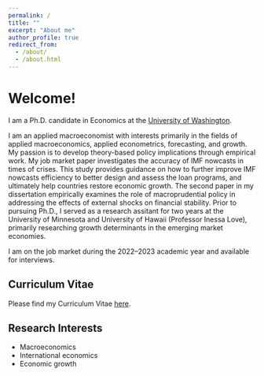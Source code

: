 ```yaml
---
permalink: /
title: ""
excerpt: "About me"
author_profile: true
redirect_from: 
  - /about/
  - /about.html
---
```


Welcome! 
======
I am a Ph.D. candidate in Economics at the [University of Washington](https://econ.washington.edu/).

<!-- a normal html comment --> I am an applied macroeconomist with interests primarily in the fields of applied macroeconomics, applied econometrics, forecasting, and growth. My passion is to develop theory-based policy implications through empirical work. My job market paper investigates the accuracy of IMF nowcasts in times of crises. This study provides guidance on how to further improve IMF nowcasts efficiency to better design and assess the loan programs, and ultimately help countries restore economic growth. The second paper in my dissertation empirically examines the role of macroprudential policy in addressing the effects of external shocks on financial stability. Prior to pursuing Ph.D., I served as a research assitant for two years at the University of Minnesota and University of Hawaii (Professor Inessa Love), primarily researching growth determinants in the emerging market economies.

I am on the job market during the 2022–2023 academic year and available for interviews.


Curriculum Vitae
------
Please find my Curriculum Vitae  [here](https://github.com/gani-nurmukhametov/gani-nurmukhametov.github.io/blob/master/files/GaniNurmukhametov_CV.pdf.pdf).


Research Interests
------
* Macroeconomics
* International economics
* Economic growth
